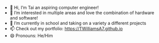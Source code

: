 - 👋 Hi, I’m Tai an aspiring computer engineer!
- 👀 I’m interested in multiple areas and love the combination of hardware and software!
- 🌱 I’m currently in school and taking on a variety a different projects
- 📫 Check out my portfolio: https://TWilliamsA7.github.io
- 😄 Pronouns: He/Him

<!---
TWilliamsA7/TWilliamsA7 is a ✨ special ✨ repository because its `README.md` (this file) appears on your GitHub profile.
You can click the Preview link to take a look at your changes.
--->
